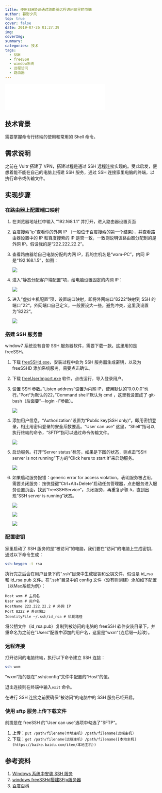 ```yaml
---
title: 使用SSH协议通过路由器远程访问家里的电脑
author: 暮野夕风
top: true
cover: false
date: 2019-07-26 01:27:39
img:
coverImg:
summary:
categories: 技术
tags:
  - SSH
  - freeSSH
  - window系统
  - 远程访问
  - 路由器
---
```


<iframe frameborder="no" border="0" marginwidth="0" marginheight="0" width=330 height=86 src="//music.163.com/outchain/player?type=2&id=1315901717&auto=1&height=66"></iframe>

## 技术背景

需要掌握命令行终端的使用和常用的 Shell 命令。

## 需求说明

之前在 Vultr 搭建了 VPN，搭建过程是通过 SSH 远程连接实现的。受此启发，便想着能不能在自己的电脑上搭建 SSH 服务，通过 SSH 连接家里电脑的终端，以执行命令或传输文件。

## 实现步骤

### 在路由器上配置端口映射

1. 在浏览器地址栏中输入 “192.168.1.1” 并打开，进入路由器设置页面

2. 百度搜索“ip”查看你的外网 IP （一般位于百度搜索的第一个结果），并查看路由器设置中的 IP 和百度搜索的 IP 是否一致，一致则说明该路由器分配到的是外网 IP。假设我的是“222.222.22.2”。

3. 查看路由器给自己电脑分配的内网 IP，我的主机名是“wxm-PC”，内网 IP 是“192.168.1.5”，如图：

   ![](https://ae01.alicdn.com/kf/H48fbb7963a8848a5939d488a093854cev.png)

4. 进入“静态分配客户端配置”项，给电脑设置固定的内网 IP：

   ![](https://ae01.alicdn.com/kf/Hfc878cdfdfa6474f8675534fadf3c392h.png)

5. 进入“虚拟主机配置”项，设置端口映射，即将外网端口”8222“映射到 SSH 的端口”22“。外网端口自己定义，一般要设大一些，避免冲突，这里我设置为”8222“。

   ![](https://ae01.alicdn.com/kf/Hc2351dc45c7b4bd389d46452c333ef3de.png)

### 搭建 SSH 服务器

window7 系统没有自带 SSH 服务器软件，需要下载一款。这里用的是 freeSSH。

1. 下载 [freeSSHd.exe](http://www.freesshd.com/?ctt=download)，安装过程中会为 SSH 服务器生成密钥，以及为 freeSSHD 添加系统服务，需要点击确认。

2. 下载 [freeUserImport.exe](http://www.freesshd.com/?ctt=download) 软件，点击运行，导入登录用户。

3. 设置 SSH 参数。”Listen address“设置为内网 IP，使用默认的”0.0.0.0“也行。”Port“为默认的22，”Command shell“默认为 cmd ，这里我设置成了 git-bash（后面要“--login -i”参数）。

   ![](https://ae01.alicdn.com/kf/Haee0ce72e6194acc9c06e0f1c3b33105u.png)

4. 添加用户信息。“Authorization”设置为“Public key(SSH only)”，即用密钥登录，相比用密码登录的安全系数要高。“User can use” 这里，“Shell”指可以执行终端的命令，“SFTP”指可以通过命令传输文件。

   ![](https://ae01.alicdn.com/kf/H5426dcf9f7e04f68b82c7de692c6d920n.png)

5. 启动服务。打开“Server status”标签，如果是下图的状态，则点击“SSH server is not running”下方的“Click here to start it”来启动服务。

   ![](https://ae01.alicdn.com/kf/Hc36ee729366a479b98d5f5560c32d19f3.png)
   
6. 如果启动服务报错：generic error for access violation，表明服务被占用，需要关闭服务：按快捷键“Ctrl+Alt+Delete”启动任务管理器，点击服务进入服务设置页面，找到“freeSSHService”，关闭服务，再重复步骤 5，直到出现“SSH server is running”状态。

   ![](https://ae01.alicdn.com/kf/H6c9fd1833cdb4ff7a1b54f4641637348o.png)

   ![](https://ae01.alicdn.com/kf/H2e103b4317f14209b698973b49e3593ex.png)

   ![](https://ae01.alicdn.com/kf/H862988ab3e2049a8a3a41a7eebf39976C.png)

### 配置密钥

家里启动了 SSH 服务的是“被访问”的电脑，我们要在“访问”的电脑上生成密钥，通过以下命令生成：

```bash
ssh-keygen -t rsa
```

执行完之后会在用户目录下的“.ssh”目录中生成密钥和公钥文件，假设是 id_rsa 和 id_rsa.pub 文件。在“.ssh”目录中的 config 文件（没有则创建）添加如下配置（以Mac系统为例）：

```
Host wxm # 主机名
User wxm # 用户名
HostName 222.222.22.2 # 外网 IP
Port 8222 # 外网端口
IdentityFile ~/.ssh/id_rsa # 私钥路径
```

将公钥文件（id_rsa.pub）复制到被访问的电脑的 freeSSH 软件安装目录下，并重命名为之前在”Users“配置中添加的用户名，这里是”wxm“（连后缀一起改）。

### 远程连接

打开访问的电脑终端，执行以下命令建立 SSH 连接：

```bash
ssh wxm
```

”wxm“指的是在”.ssh/config“文件中配置的”Host“的值。

退出连接则在终端中输入`exit` 命令。

在进行 SSH 连接之前要确保”被访问“的电脑中的 SSH 服务已经开启。

### 使用 sftp 服务上传下载文件

前提是在 freeSSH 的”User can use“选项中勾选了”SFTP“。

1. 上传：`put /path/filename(本地主机) /path/filename(远端主机)`
2. 下载：`get /path/filename(远端主机) /path/filename([本地主机](https://baike.baidu.com/item/本地主机))`

## 参考资料

1. [Windows 系统中安装 SSH 服务](https://www.cnblogs.com/chenmingjun/p/8535067.html)
2. [windows freeSSHd搭建SFtp服务器](https://blog.csdn.net/lsfreeing/article/details/82424115)
3. [百度百科](https://baike.baidu.com/item/sftp)
